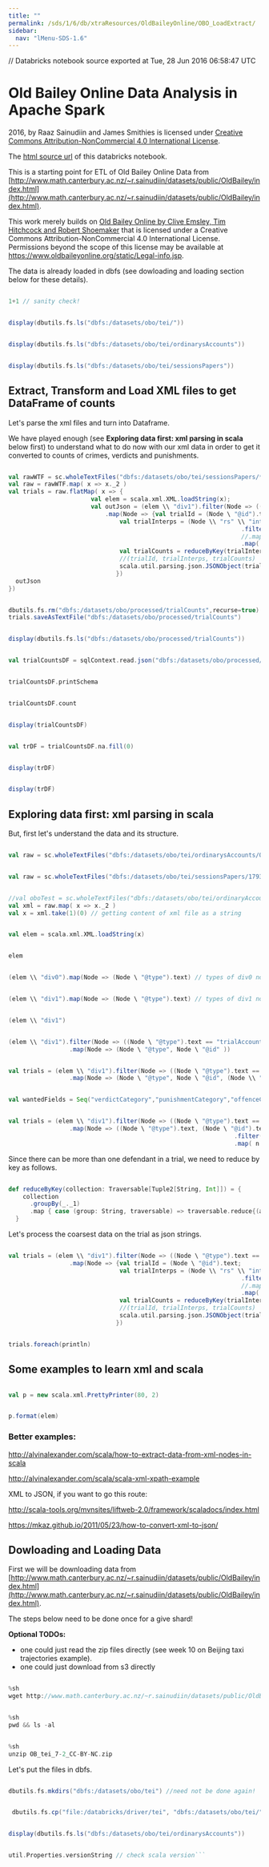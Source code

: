 ```yaml
---
title: ""
permalink: /sds/1/6/db/xtraResources/OldBaileyOnline/OBO_LoadExtract/
sidebar:
  nav: "lMenu-SDS-1.6"
---
```


// Databricks notebook source exported at Tue, 28 Jun 2016 06:58:47 UTC


# Old Bailey Online Data Analysis in Apache Spark

2016, by Raaz Sainudiin and James Smithies is licensed under [Creative Commons Attribution-NonCommercial 4.0 International License](http://creativecommons.org/licenses/by-nc/4.0/).

The [html source url](https://raw.githubusercontent.com/raazesh-sainudiin/scalable-data-science/master/db/xtraResources/OldBaileyOnline/OBO_LoadExtract.html) of this databricks notebook.

This is a starting point for ETL of Old Bailey Online Data from [http://www.math.canterbury.ac.nz/~r.sainudiin/datasets/public/OldBailey/index.html](http://www.math.canterbury.ac.nz/~r.sainudiin/datasets/public/OldBailey/index.html).

This work merely builds on [Old Bailey Online by Clive Emsley, Tim Hitchcock and Robert Shoemaker](https://www.oldbaileyonline.org/) that is licensed under a Creative Commons Attribution-NonCommercial 4.0 International License. Permissions beyond the scope of this license may be available at https://www.oldbaileyonline.org/static/Legal-info.jsp. 




 
The data is already loaded in dbfs (see dowloading and loading section below for these details).


```scala

1+1 // sanity check!

```
```scala

display(dbutils.fs.ls("dbfs:/datasets/obo/tei/"))

```
```scala

display(dbutils.fs.ls("dbfs:/datasets/obo/tei/ordinarysAccounts"))

```
```scala

display(dbutils.fs.ls("dbfs:/datasets/obo/tei/sessionsPapers"))

```



## Extract, Transform and Load XML files to get DataFrame of counts

Let's parse the xml files and turn into Dataframe.

We have played enough (see **Exploring data first: xml parsing in scala** below first) to understand what to do now with our xml data in order to get it converted to counts of crimes, verdicts and punishments.


```scala

val rawWTF = sc.wholeTextFiles("dbfs:/datasets/obo/tei/sessionsPapers/*.xml") // has all data on crimes and punishments
val raw = rawWTF.map( x => x._2 )
val trials = raw.flatMap( x => { 
                       val elem = scala.xml.XML.loadString(x);
                       val outJson = (elem \\ "div1").filter(Node => ((Node \ "@type").text == "trialAccount"))
                           .map(Node => {val trialId = (Node \ "@id").text;
                               val trialInterps = (Node \\ "rs" \\ "interp")
                                                                 .filter(n => wantedFields.contains( (n \\ "@type").text))
                                                                 //.map( n => ((n \\ "@type").text, (n \\ "@value").text ));
                                                                 .map( n => ((n \\ "@value").text , 1 ));
                               val trialCounts = reduceByKey(trialInterps).toMap;
                               //(trialId, trialInterps, trialCounts)
                               scala.util.parsing.json.JSONObject(trialCounts updated ("id", trialId)).toString()
                              })
  outJson
})

```
```scala

dbutils.fs.rm("dbfs:/datasets/obo/processed/trialCounts",recurse=true)
trials.saveAsTextFile("dbfs:/datasets/obo/processed/trialCounts")

```
```scala

display(dbutils.fs.ls("dbfs:/datasets/obo/processed/trialCounts"))

```
```scala

val trialCountsDF = sqlContext.read.json("dbfs:/datasets/obo/processed/trialCounts")

```
```scala

trialCountsDF.printSchema

```
```scala

trialCountsDF.count

```
```scala

display(trialCountsDF)

```
```scala

val trDF = trialCountsDF.na.fill(0)

```
```scala

display(trDF)

```
```scala

display(trDF)

```




## Exploring data first: xml parsing in scala
But, first let's understand the data and its structure.


```scala

val raw = sc.wholeTextFiles("dbfs:/datasets/obo/tei/ordinarysAccounts/OA17261103.xml")

```
```scala

val raw = sc.wholeTextFiles("dbfs:/datasets/obo/tei/sessionsPapers/17930109.xml") // has data on crimes and punishments

```
```scala

//val oboTest = sc.wholeTextFiles("dbfs:/datasets/obo/tei/ordinaryAccounts/OA1693072*.xml")
val xml = raw.map( x => x._2 )
val x = xml.take(1)(0) // getting content of xml file as a string

```
```scala

val elem = scala.xml.XML.loadString(x)

```
```scala

elem

```
```scala

(elem \\ "div0").map(Node => (Node \ "@type").text) // types of div0 node, the singleton root node for the file

```
```scala

(elem \\ "div1").map(Node => (Node \ "@type").text) // types of div1 node

```
```scala

(elem \\ "div1")

```
```scala

(elem \\ "div1").filter(Node => ((Node \ "@type").text == "trialAccount"))
                 .map(Node => (Node \ "@type", Node \ "@id" ))

```
```scala

val trials = (elem \\ "div1").filter(Node => ((Node \ "@type").text == "trialAccount"))
                 .map(Node => (Node \ "@type", Node \ "@id", (Node \\ "rs" \\ "interp").map( n => ((n \\ "@type").text, (n \\ "@value").text ))))

```
```scala

val wantedFields = Seq("verdictCategory","punishmentCategory","offenceCategory").toSet


```
```scala

val trials = (elem \\ "div1").filter(Node => ((Node \ "@type").text == "trialAccount"))
                 .map(Node => ((Node \ "@type").text, (Node \ "@id").text, (Node \\ "rs" \\ "interp")
                                                               .filter(n => wantedFields.contains( (n \\ "@type").text))
                                                               .map( n => ((n \\ "@type").text, (n \\ "@value").text ))))

```



Since there can be more than one defendant in a trial, we need to reduce by key as follows.


```scala

def reduceByKey(collection: Traversable[Tuple2[String, Int]]) = {    
    collection
      .groupBy(_._1)
      .map { case (group: String, traversable) => traversable.reduce{(a,b) => (a._1, a._2 + b._2)} }
  }

```



Let's process the coarsest data on the trial as json strings.


```scala

val trials = (elem \\ "div1").filter(Node => ((Node \ "@type").text == "trialAccount"))
                 .map(Node => {val trialId = (Node \ "@id").text;
                               val trialInterps = (Node \\ "rs" \\ "interp")
                                                                 .filter(n => wantedFields.contains( (n \\ "@type").text))
                                                                 //.map( n => ((n \\ "@type").text, (n \\ "@value").text ));
                                                                 .map( n => ((n \\ "@value").text , 1 ));
                               val trialCounts = reduceByKey(trialInterps).toMap;
                               //(trialId, trialInterps, trialCounts)
                               scala.util.parsing.json.JSONObject(trialCounts updated ("id", trialId))
                              })

```
```scala

trials.foreach(println)

```



## Some examples to learn xml and scala


```scala

val p = new scala.xml.PrettyPrinter(80, 2)

```
```scala

p.format(elem)

```



### Better examples:

http://alvinalexander.com/scala/how-to-extract-data-from-xml-nodes-in-scala

http://alvinalexander.com/scala/scala-xml-xpath-example

 

 

XML to JSON, if you want to go this route:

http://scala-tools.org/mvnsites/liftweb-2.0/framework/scaladocs/index.html

https://mkaz.github.io/2011/05/23/how-to-convert-xml-to-json/






## Dowloading and Loading Data

First we will be downloading data from [http://www.math.canterbury.ac.nz/~r.sainudiin/datasets/public/OldBailey/index.html](http://www.math.canterbury.ac.nz/~r.sainudiin/datasets/public/OldBailey/index.html).

The steps below need to be done once for a give shard!

**Optional TODOs:** 
* one could just read the zip files directly (see week 10 on Beijing taxi trajectories example).
* one could just download from s3 directly


```scala

%sh
wget http://www.math.canterbury.ac.nz/~r.sainudiin/datasets/public/OldBailey/OB_tei_7-2_CC-BY-NC.zip

```
```scala

%sh
pwd && ls -al

```
```scala

%sh
unzip OB_tei_7-2_CC-BY-NC.zip

```



Let's put the files in dbfs.


```scala

dbutils.fs.mkdirs("dbfs:/datasets/obo/tei") //need not be done again!

```
```scala

 dbutils.fs.cp("file:/databricks/driver/tei", "dbfs:/datasets/obo/tei/",recurse=true) // already done and it takes 1500 seconds - a while!

```
```scala

display(dbutils.fs.ls("dbfs:/datasets/obo/tei/ordinarysAccounts"))

```
```scala

util.Properties.versionString // check scala version```
